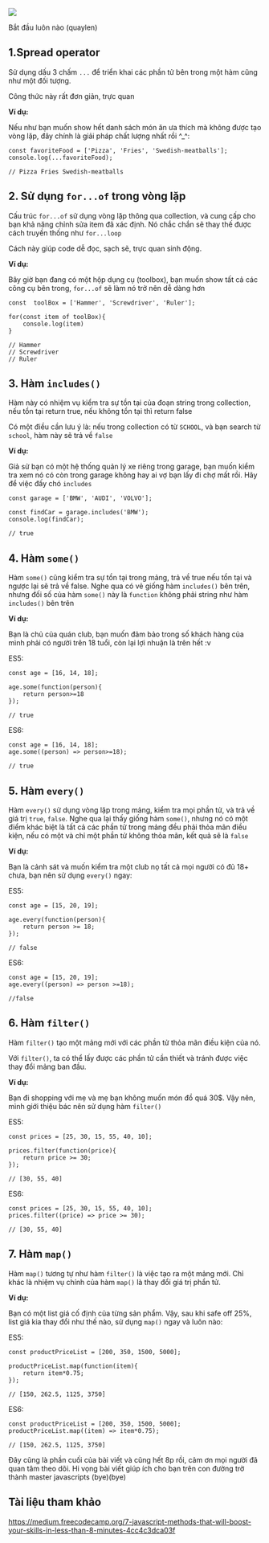 ![](https://images.viblo.asia/11ee6bf1-4eae-4699-9f4e-cf9a53429214.png)

Bắt đầu luôn nào (quaylen)

## 1.Spread operator 

Sử dụng dấu 3 chấm `...` để triển khai các phần tử bên trong một hàm cũng như một đối tượng.

Công thức này rất đơn giản, trực quan

**Ví dụ:**

Nếu như bạn muốn show hết danh sách món ăn ưa thích mà không được tạo vòng lặp, đây chính là giải pháp chất lượng nhất rồi ^_^: 

```
const favoriteFood = ['Pizza', 'Fries', 'Swedish-meatballs'];
console.log(...favoriteFood);

// Pizza Fries Swedish-meatballs
```

## 2. Sử dụng `for...of` trong vòng lặp

Cấu trúc `for...of` sử dụng vòng lặp thông qua collection, và cung cấp cho bạn khả năng chỉnh sửa item đã xác định. Nó chắc chắn sẽ thay thế được cách truyền thống như `for...loop`

Cách này giúp code dễ đọc, sạch sẽ, trực quan sinh động. 

**Ví dụ:**

Bây giờ bạn đang có một hộp dụng cụ (toolbox), bạn muốn show tất cả các công cụ bên trong, `for...of` sẽ làm nó trở nên dễ dàng hơn

```
const  toolBox = ['Hammer', 'Screwdriver', 'Ruler'];

for(const item of toolBox){
    console.log(item)
}

// Hammer
// Screwdriver
// Ruler
```

## 3. Hàm `includes()`

Hàm này có nhiệm vụ kiểm tra sự tồn tại của đoạn string trong collection, nếu tồn tại return true, nếu không tồn tại thì return false

Có một điều cần lưu ý là: nếu trong collection có từ `SCHOOL`, và bạn search từ `school`, hàm này sẽ trả về `false`

**Ví dụ:**

Giả sử bạn có một hệ thống quản lý xe riêng trong garage, bạn muốn kiểm tra xem nó có còn trong garage không hay ai vợ bạn lấy đi chợ mất rồi. Hãy để việc đấy chó `includes`

```
const garage = ['BMW', 'AUDI', 'VOLVO'];

const findCar = garage.includes('BMW');
console.log(findCar);

// true
```

## 4. Hàm `some()`

Hàm `some()` cũng kiểm tra sự tồn tại trong mảng, trả về true nếu tồn tại và ngược lại sẽ trả về false. Nghe qua có vẻ giống hàm `includes()` bên trên, nhưng đối số của hàm `some()` này là `function` không phải string như hàm `includes()` bên trên

**Ví dụ:**

Bạn là chủ của quán club, bạn muốn đảm bảo trong số khách hàng của mình phải có người trên 18 tuổi, còn lại lợi nhuận là trên hết  :v 

ES5:
```
const age = [16, 14, 18];

age.some(function(person){
    return person>=18
});

// true
```

ES6:
```
const age = [16, 14, 18];
age.some((person) => person>=18);

// true
```

## 5. Hàm `every()`

Hàm `every()` sử dụng vòng lặp trong mảng, kiểm tra mọi phần tử, và trả về giá trị `true`, `false`. Nghe qua lại thấy giống hàm `some()`, nhưng nó có một điểm khác biệt là tất cả các phần tử trong mảng đều phải thỏa mãn điều kiện, nếu có một và chỉ một phần tử không thỏa mãn, kết quả sẽ là `false`

**Ví dụ:**

Bạn là cảnh sát và muốn kiểm tra một club nọ tất cả mọi người có đủ 18+ chưa, bạn nên sử dụng `every()` ngay:

ES5:

```
const age = [15, 20, 19];

age.every(function(person){
    return person >= 18;
});

// false
```

ES6:

```
const age = [15, 20, 19];
age.every((person) => person >=18);

//false
```

## 6. Hàm `filter()`

Hàm `filter()` tạo một mảng mới với các phần tử thỏa mãn điều kiện của nó.

Với `filter()`, ta có thể lấy được các phần tử cần thiết và tránh được việc thay đổi mảng ban đầu.

**Ví dụ:**

Bạn đi shopping với mẹ và mẹ bạn không muốn món đồ quá 30$. Vậy nên, mình giới thiệu bác nên sử dụng hàm `filter()`

ES5:

```
const prices = [25, 30, 15, 55, 40, 10];

prices.filter(function(price){
    return price >= 30;
});

// [30, 55, 40]
```

ES6:

```
const prices = [25, 30, 15, 55, 40, 10];
prices.filter((price) => price >= 30);

// [30, 55, 40]
```

## 7. Hàm `map()`

Hàm `map()` tương tự như hàm `filter()` là việc tạo ra một mảng mới. Chỉ khác là nhiệm vụ chính của hàm `map()` là thay đổi giá trị phần tử.

**Ví dụ:**

Bạn có một list giá cố định của từng sản phẩm. Vậy, sau khi safe off 25%, list giá kia thay đổi như thế nào, sử dụng `map()` ngay và luôn nào:

ES5:

```
const productPriceList = [200, 350, 1500, 5000];

productPriceList.map(function(item){
    return item*0.75;
});

// [150, 262.5, 1125, 3750]
```

ES6: 

```
const productPriceList = [200, 350, 1500, 5000];
productPriceList.map((item) => item*0.75);

// [150, 262.5, 1125, 3750]
```

Đây cũng là phần cuối của bài viết và cũng hết 8p rồi, cảm ơn mọi người đã quan tâm theo dõi. 
Hi vọng bài viết giúp ích cho bạn trên con đường trờ thành master javascripts (bye)(bye)

## Tài liệu tham khảo
https://medium.freecodecamp.org/7-javascript-methods-that-will-boost-your-skills-in-less-than-8-minutes-4cc4c3dca03f